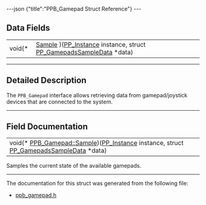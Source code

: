 ---json {"title":"PPB\_Gamepad Struct Reference"} ---

Data Fields
-----------

<table><tbody><tr class="odd"><td style="text-align: right;">void(* </td><td><a href="/docs/native-client/pepper_beta/c/struct_p_p_b___gamepad__1__0#a0245687e881a8bc182f9c0641046277a" class="el">Sample</a> )(<a href="/docs/native-client/pepper_beta/c/group___typedefs#ga89b662403e6a687bb914b80114c0d19d" class="el">PP_Instance</a> instance, struct <a href="/docs/native-client/pepper_beta/c/struct_p_p___gamepads_sample_data/" class="el">PP_GamepadsSampleData</a> *data)</td></tr></tbody></table>

------------------------------------------------------------------------

<span id="details" class="anchor" style="margin: 0;"></span>

Detailed Description
--------------------

The `PPB_Gamepad` interface allows retrieving data from gamepad/joystick devices that are connected to the system.

------------------------------------------------------------------------

Field Documentation
-------------------

<span id="a0245687e881a8bc182f9c0641046277a" class="anchor" style="margin: 0;"></span>

<table><tbody><tr class="odd"><td>void(* <a href="/docs/native-client/pepper_beta/c/struct_p_p_b___gamepad__1__0#a0245687e881a8bc182f9c0641046277a" class="el">PPB_Gamepad::Sample</a>)(<a href="/docs/native-client/pepper_beta/c/group___typedefs#ga89b662403e6a687bb914b80114c0d19d" class="el">PP_Instance</a> instance, struct <a href="/docs/native-client/pepper_beta/c/struct_p_p___gamepads_sample_data/" class="el">PP_GamepadsSampleData</a> *data)</td></tr></tbody></table>

Samples the current state of the available gamepads.

------------------------------------------------------------------------

The documentation for this struct was generated from the following file:

-   <a href="/docs/native-client/pepper_beta/c/ppb__gamepad_8h/" class="el">ppb_gamepad.h</a>
